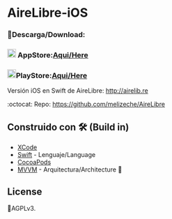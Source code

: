 # AireLibre-iOS

### 📲Descarga/Download:

### <img src="https://www.apple.com/v/app-store/b/images/overview/icon_appstore__ev0z770zyxoy_medium.png" alt="drawing" width="20" height="20"/> AppStore:[Aqui/Here](https://apps.apple.com/us/app/airelibre-calidad-del-aire/id6446297783)

### <img src="https://img.utdstc.com/icon/c8c/d91/c8cd914e915d70dea2eabf58b1c03089fbe19c59729be8aec12170db47dd8f81:200" alt="drawing" width="20" height="20"/>PlayStore:[Aqui/Here](https://play.google.com/store/apps/details?id=com.lucasginard.airelibre)

Versión iOS en Swift de AireLibre: http://airelib.re

:octocat: Repo: https://github.com/melizeche/AireLibre

## Construido con 🛠️ (Build in)
* [XCode](https://developer.apple.com/xcode/)
* [Swift](https://kotlinlang.org) - Lenguaje/Language
* [CocoaPods](https://cocoapods.org)
* [MVVM](https://es.wikipedia.org/wiki/Modelo–vista–modelo_de_vista) - Arquitectura/Architecture 👷

## License
📜AGPLv3.
